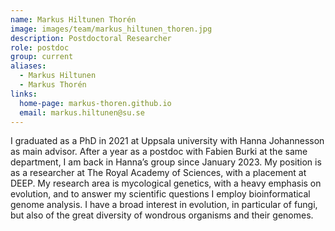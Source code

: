 ```yaml
---
name: Markus Hiltunen Thorén
image: images/team/markus_hiltunen_thoren.jpg
description: Postdoctoral Researcher
role: postdoc
group: current
aliases:
  - Markus Hiltunen
  - Markus Thorén
links:
  home-page: markus-thoren.github.io
  email: markus.hiltunen@su.se
---
```


I graduated as a PhD in 2021 at Uppsala university with Hanna Johannesson as main advisor. After a year as a postdoc with Fabien Burki at the same department, I am back in Hanna’s group since January 2023. My position is as a researcher at The Royal Academy of Sciences, with a placement at DEEP. My research area is mycological genetics, with a heavy emphasis on evolution, and to answer my scientific questions I employ bioinformatical genome analysis. I have a broad interest in evolution, in particular of fungi, but also of the great diversity of wondrous organisms and their genomes.
